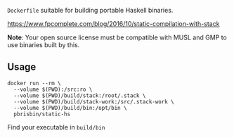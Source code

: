 `Dockerfile` suitable for building portable Haskell binaries.

https://www.fpcomplete.com/blog/2016/10/static-compilation-with-stack

**Note**: Your open source license must be compatible with MUSL and GMP to use
binaries built by this.

## Usage

```console
docker run --rm \
  --volume $(PWD):/src:ro \
  --volume $(PWD)/build/stack:/root/.stack \
  --volume $(PWD)/build/stack-work:/src/.stack-work \
  --volume $(PWD)/build/bin:/opt/bin \
  pbrisbin/static-hs
```

Find your executable in `build/bin`
